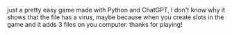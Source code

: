 just a pretty easy game made with Python and ChatGPT, I don't know why it shows that the file has a virus, maybe because when you create slots in the game and it adds 3 files on you computer.
thanks for playing!
